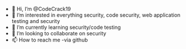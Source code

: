 - 👋 Hi, I’m @CodeCrack19
- 👀 I’m interested in everything security, code security, web application testing and security
- 🌱 I’m currently learning security/code testing
- 💞️ I’m looking to collaborate on security
- 📫 How to reach me -via github

<!---
CodeCrack19/CodeCrack19 is a ✨ special ✨ repository because its `README.md` (this file) appears on your GitHub profile.
You can click the Preview link to take a look at your changes.
--->
